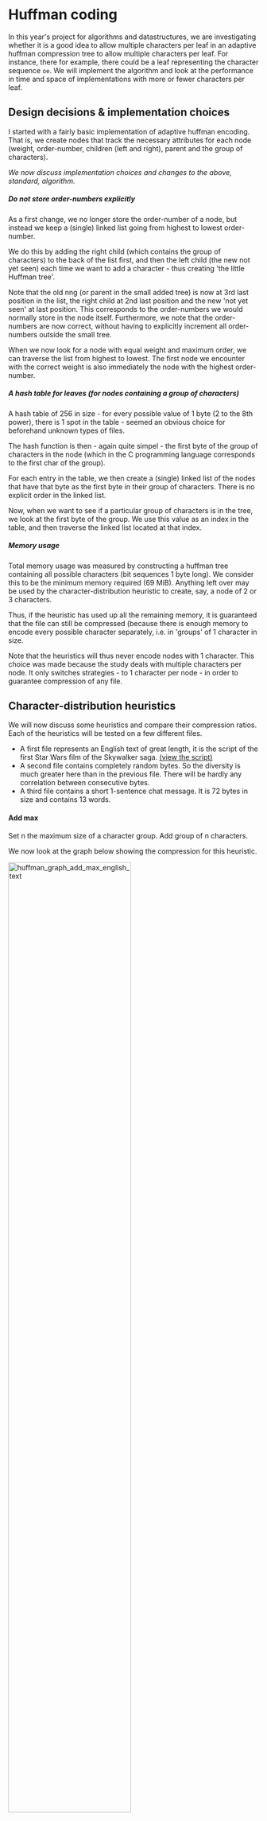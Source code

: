 # Huffman coding

In this year's project for algorithms and datastructures,
we are investigating whether it is a good idea to allow multiple characters per leaf in an
adaptive huffman compression tree to allow multiple characters per leaf. For instance, there
for example, there could be a leaf representing the character sequence `oe`. We
will implement the algorithm and look at the performance in time and
space of implementations with more or fewer characters per leaf.

## Design decisions & implementation choices
I started with a fairly basic implementation of adaptive huffman encoding. That is, we create nodes that track the necessary attributes for each node (weight, order-number, children (left and right), parent and the group of characters).
 
_We now discuss implementation choices and changes to the above, standard, algorithm._

##### Do not store order-numbers explicitly
As a first change, we no longer store the order-number of a node, but instead we keep a (single) linked list going from highest to lowest order-number.

We do this by adding the right child (which contains the group of characters) to the back of the list first, and then the left child (the new not yet seen) each time we want to add a character - thus creating 'the little Huffman tree'.
 
Note that the old nng (or parent in the small added tree) is now at 3rd last position in the list, the right child at 2nd last position and the new 'not yet seen' at last position. This corresponds to the order-numbers we would normally store in the node itself. Furthermore, we note that the order-numbers are now correct, without having to explicitly increment all order-numbers outside the small tree.
 
When we now look for a node with equal weight and maximum order, we can traverse the list from highest to lowest. The first node we encounter with the correct weight is also immediately the node with the highest order-number.


##### A hash table for leaves (for nodes containing a group of characters)
A hash table of 256 in size - for every possible value of 1 byte (2 to the 8th power), there is 1 spot in the table - seemed an obvious choice for beforehand unknown types of files.

The hash function is then - again quite simpel - the first byte of the group of characters in the node (which in the C programming language corresponds to the first char of the group).

For each entry in the table, we then create a (single) linked list of the nodes that have that byte as the first byte in their group of characters. There is no explicit order in the linked list.
 
Now, when we want to see if a particular group of characters is in the tree, we look at the first byte of the group. We use this value as an index in the table, and then traverse the linked list located at that index.

##### Memory usage
Total memory usage was measured by constructing a huffman tree containing all possible characters (bit sequences 1 byte long). We consider this to be the minimum memory required (69 MiB). Anything left over may be used by the character-distribution heuristic to create, say, a node of 2 or 3 characters.

Thus, if the heuristic has used up all the remaining memory, it is guaranteed that the file can still be compressed (because there is enough memory to encode every possible character separately, i.e. in 'groups' of 1 character in size.

Note that the heuristics will thus never encode nodes with 1 character. This choice was made because the study deals with multiple characters per node. It only switches strategies - to 1 character per node - in order to guarantee compression of any file.


## Character-distribution heuristics
We will now discuss some heuristics and compare their compression ratios. 
Each of the heuristics will be tested on a few different files. 

- A first file represents an English text of great length, it is the script of the first Star Wars film of the Skywalker saga. [(view the script)](https://imsdb.com/scripts/Star-Wars-The-Phantom-Menace.html)
- A second file contains completely random bytes. So the diversity is much greater here than in the previous file. There will be hardly any correlation between consecutive bytes.
 - A third file contains a short 1-sentence chat message. It is 72 bytes in size and contains 13 words.

#### Add max
Set n the maximum size of a character group. Add group of n characters. 
 
We now look at the graph below showing the compression for this heuristic.

<img src="posts/2021/huffman_graph_add_max_english_text.png" alt="huffman_graph_add_max_english_text" style="width:70%;"/>

We see that the compression is highest for groups of 2 characters, if we allow our programme to use a maximum of 1 MiB of memory.


#### Add random
Set n to be the maximum size of a character group. 

1. Randomly generate a number i between 2 and n (inclusive bounds). 
2. Add the following i characters in one group

Repeat steps 1 and 2 until all characters are encoded
 
We now look at the graph below that shows the compression for this heuristic.

<img src="posts/2021/huffman_graph_add_random_english_text.png" alt="huffman_graph_add_random_english_text" style="width:70%;"/>

We see no difference for the best compression (group size 2 with maximum memory of 1 MiB). 

For group sizes 3 to 9, the compression ratios are slightly lower than for the add max heuristic.


#### Add scaled
Set n the maximum size of a character group
1. Generate a random number i between 2 and n (inclusive bounds).
1. Add the next i characters in one group and keep doing this until the already added characters + i would be larger than the maximum size of a character group.

Some examples: 
- if n=8 and i=2 then 4 groups of 2 characters will be added
- if n=8 and i=2 then 2 groups of 4 characters will be added


The bottom line is that more smaller groups will be added. In other words, a kind of scaling factor has been added that will favour encoding smaller groups.
 
We now look at the graph below which shows the compression for this heuristic.

<img src="posts/2021/huffman_graph_add_scaled_english_text.png" alt="huffman_graph_add_scaled_english_text" style="width:70%;"/>

We see a graph similar to that of the add random heuristic. Note that both for this heuristic, and the 2 previous ones, it is possible to make the file larger during encoding.


#### Find subset
All previous heuristics did not actually take into account what is already in the tree. Hence, the incomplete heuristic 'find subset' is introduced here. I call it incomplete because it will only do something if a subset of the current group of characters is already in the tree; if it is not, we can have another heuristic follow it. We now discuss how it works.
 
Assume n is the maximum size of a character group.

Set i equal to n, repeat the following steps as long as i > 1

1. find the group of characters [0, i-1] in the tree, with 0 being the first current character (so the group will have length i)
1. if this character group is in the tree -> encode this group and stop
2. otherwise, set i equal to i -1 and repeat steps 1-3 as long as i > 1

If - at the end of the loop - no character group was encoded, then we use 1 of the other heuristics to add new character groups.
 
The combinations of the previous heuristics with this find subset will now be discussed.

#### Find subset with add max
This is the combination of the heuristics find subset and add max.

We immediately look at the results.

<img src="posts/2021/huffman_graph_find_subset_add_max_english_text.png" alt="huffman_graph_find_subset_add_max_english_text" style="width:70%;"/>

There is no difference with the regular add max, this is because never other sizes of groups of characters will appear in the huffman tree. So the find subset has no effect here.

#### Find subset with add random
This is the combination of the heuristics find subset and add max.

We immediately look at the results.

<img src="posts/2021/huffman_graph_find_subset_add_random_english_text.png" alt="huffman_graph_find_subset_add_random_english_text" style="width:70%;"/>

We see here that all group sizes are equally or better than the adaptive huffman with 1 character per leaf. The best compression here is achieved with a group size of 4 (for group size 3, the compression is only 0.009 lower) with a maximum memory of 1 MiB). 

Note that here we have no encodings that make the file larger.

#### Find subset with add scaled
This is the combination of the heuristics find subset and add max.

We immediately look at the results.

<img src="posts/2021/huffman_graph_find_subset_add_scaled_english_text.png" alt="huffman_graph_find_subset_add_scaled_english_text" style="width:70%;"/>

We see a similar graph to find subset add random. But the maximum compression is now obtained with group size 3 and a maximum memory of 1 MiB

## What about the compression of a chat message or random data?
For the chat message and random data, very poor compression ratios were obtained. We discuss them below on the best-performing heuristic (find subset with add random).

With the chat message, the problem is that the file is too small to achieve real compression. In this case, it would be better to work with a group of chat messages and build a Huffman tree based on them. Which chat messages are best grouped together is beyond the scope of this study.

With the random data, diversity is the problem. Characters do not repeat themselves often enough, and thus compression cannot be obtained.


## Conclusion
The heuristic that performed best was find subset with add random, with a group size of 4 and a memory limit of 1 MiB. For small files (vb chat messages) or completely random data, it is best not to use adaptive huffman. So the file should not be too small, and it should contain some form of repetition (some characters (or groups) should appear more often than others). 

But all in all, it is possible to use a group size larger than 1 and smaller than 5 if one has the system requirements for it and considers compression ratio as the most important factor. But for very small systems, it would be best to use group size 1.
 
